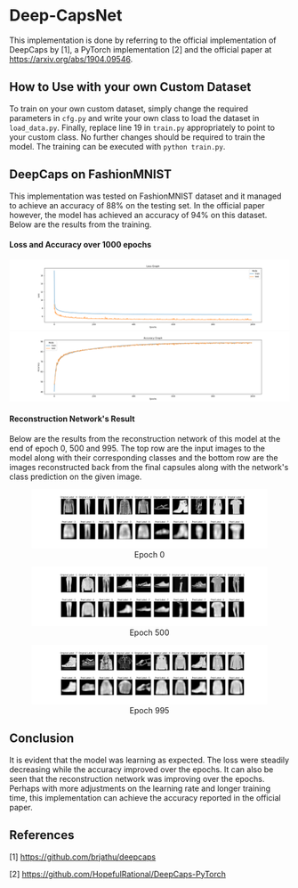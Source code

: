 ﻿
# Deep-CapsNet

This implementation is done by referring to the official implementation of DeepCaps by [1], a PyTorch implementation [2] and the official paper at https://arxiv.org/abs/1904.09546. 

## How to Use with your own Custom Dataset
To train on your own custom dataset, simply change the required parameters in `cfg.py` and write your own class to load the dataset in `load_data.py`. Finally, replace line 19 in `train.py` appropriately to point to your custom class. No further changes should be required to train the model. The training can be executed with `python train.py`.

## DeepCaps on FashionMNIST
This implementation was tested on FashionMNIST dataset and it managed to achieve an accuracy of 88% on the testing set. In the official paper however, the model has achieved an accuracy of 94% on this dataset. Below are the results from the training.

#### Loss and Accuracy over 1000 epochs
<img src="graphs/loss_graph.png" width="800" />  <img src="graphs/accuracy_graph.png" width="800"/>  

#### Reconstruction Network's Result
Below are the results from the reconstruction network of this model at the end of epoch 0, 500 and 995. The top row are the input images to the model along with their corresponding classes and the bottom row are the images reconstructed back from the final capsules along with the network's class prediction on the given image.

<figure class="image">
  <img src="graphs/Original_vs_Reconstructed_Epoch_0.png" >
  <div align="center"><figcaption>Epoch 0</figcaption></div>
</figure>

<figure class="image">
  <img src="graphs/Original_vs_Reconstructed_Epoch_500.png">
  <div align="center"><figcaption>Epoch 500</figcaption></div>
</figure>

<figure class="image">
  <img src="graphs/Original_vs_Reconstructed_Epoch_995.png">
  <div align="center"><figcaption>Epoch 995</figcaption></div>
</figure>

## Conclusion
It is evident that the model was learning as expected. The loss were steadily decreasing while the accuracy improved over the epochs. It can also be seen that the reconstruction network was improving over the epochs. Perhaps with more adjustments on the learning rate and longer training time, this implementation can achieve the accuracy reported in the official paper.




## References

[1] https://github.com/brjathu/deepcaps

[2] https://github.com/HopefulRational/DeepCaps-PyTorch
